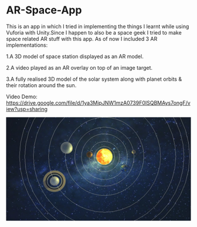 # AR-Space-App
This is an app in which I tried in implementing the things I learnt while using Vuforia with Unity.Since I happen to also be a space geek I tried to make space related AR stuff with this app.
As of now I included 3 AR implementations:

1.A 3D model of space station displayed as an AR model.

2.A video played as an AR overlay on top of an image target.

3.A fully realised 3D model of the solar system along with planet orbits & their rotation around the sun.

Video Demo: https://drive.google.com/file/d/1ya3MipJNW1mzA0739F0ISQBMAys7ongF/view?usp=sharing

![Image of AR Model](https://github.com/Nahush22/AR-Space-App/blob/master/spaceAR.jpg)
